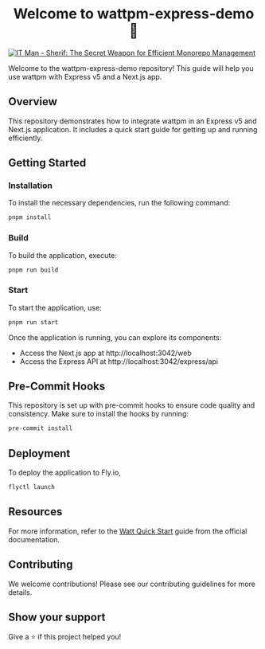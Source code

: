 <h1 align="center">Welcome to wattpm-express-demo 👋</h1>

[![IT Man - Sherif: The Secret Weapon for Efficient Monorepo Management](https://i.ytimg.com/vi/b7sZ3OfZ4KM/hqdefault.jpg)](https://www.youtube.com/watch?v=b7sZ3OfZ4KM)

Welcome to the wattpm-express-demo repository! This guide will help you use wattpm with Express v5 and a Next.js app.

## Overview
This repository demonstrates how to integrate wattpm in an Express v5 and Next.js application. It includes a quick start guide for getting up and running efficiently.

## Getting Started

### Installation

To install the necessary dependencies, run the following command:

```sh
pnpm install
```

### Build
To build the application, execute:

```sh
pnpm run build
```

### Start
To start the application, use:

```sh
pnpm run start
```

Once the application is running, you can explore its components:

- Access the Next.js app at http://localhost:3042/web
- Access the Express API at http://localhost:3042/express/api

## Pre-Commit Hooks

This repository is set up with pre-commit hooks to ensure code quality and consistency. Make sure to install the hooks by running:

```sh
pre-commit install
```

## Deployment

To deploy the application to Fly.io, 
```sh
flyctl launch
```

## Resources

For more information, refer to the [Watt Quick Start](https://docs.platformatic.dev/docs/getting-started/quick-start-watt) guide from the official documentation.

## Contributing

We welcome contributions! Please see our contributing guidelines for more details.

## Show your support

Give a ⭐️ if this project helped you!

